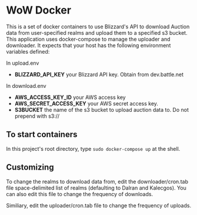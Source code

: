 # WoW Docker

This is a set of docker containers to use Blizzard's API to download Auction data from user-specified realms and upload them to a specified s3 bucket. This application uses docker-compose to manage the uploader and downloader. It expects that your host has the following environment variables defined:

In upload.env

- **BLIZZARD_API_KEY** your Blizzard API key. Obtain from dev.battle.net

In download.env

- **AWS_ACCESS_KEY_ID** your AWS access key
- **AWS_SECRET_ACCESS_KEY** your AWS secret access key.
- **S3BUCKET** the name of the s3 bucket to upload auction data to. Do not prepend with s3://

## To start containers
In this project's root directory, type `sudo docker-compose up` at the shell.

## Customizing
To change the realms to download data from, edit the downloader/cron.tab file space-delimited list of realms (defaulting to Dalran and Kalecgos). You can also edit this file to change the frequency of downloads.

Similiary, edit the uploader/cron.tab file to change the frequency of uploads.
